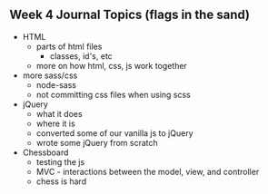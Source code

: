 ## Week 4 Journal Topics (flags in the sand)
- HTML
  - parts of html files
    - classes, id's, etc
  - more on how html, css, js work together
- more sass/css
  - node-sass
  - not committing css files when using scss
- jQuery
  - what it does
  - where it is
  - converted some of our vanilla js to jQuery
  - wrote some jQuery from scratch
- Chessboard
  - testing the js
  - MVC - interactions between the model, view, and controller
  - chess is hard
